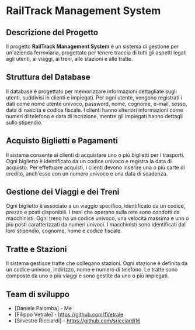 # RailTrack Management System

## Descrizione del Progetto

Il progetto **RailTrack Management System** è un sistema di gestione per un'azienda ferroviaria, progettato per tenere traccia di tutti gli aspetti legati agli utenti, ai viaggi, ai treni, alle stazioni e alle tratte.

## Struttura del Database

Il database è progettato per memorizzare informazioni dettagliate sugli utenti, suddivisi in clienti e impiegati. Per ogni utente, vengono registrati i dati come nome utente univoco, password, nome, cognome, e-mail, sesso, data di nascita e codice fiscale. I clienti hanno ulteriori informazioni come numeri di telefono e data di iscrizione, mentre gli impiegati hanno dettagli sullo stipendio.

## Acquisto Biglietti e Pagamenti

Il sistema consente ai clienti di acquistare uno o più biglietti per i trasporti. Ogni biglietto è identificato da un codice univoco e registra la data di acquisto. Per effettuare acquisti, i clienti devono inserire una o più carte di credito, anch'esse con un numero univoco e una data di scadenza.

## Gestione dei Viaggi e dei Treni

Ogni biglietto è associato a un viaggio specifico, identificato da un codice, prezzo e posti disponibili. I treni che operano sulla rete sono condotti da macchinisti. Ogni treno ha un codice univoco, una velocità massima e uno o più posti caratterizzati da numeri univoci. I macchinisti sono identificati dal loro stipendio, cognome, nome e codice fiscale.

## Tratte e Stazioni

Il sistema gestisce tratte che collegano stazioni. Ogni stazione è definita da un codice univoco, indirizzo, nome e numero di telefono. Le tratte sono composte da uno o più viaggi e sono gestite da uno o più impiegati.

## Team di sviluppo
- [Daniele Palomba] - Me
- [Filippo Vetrale] - https://github.com/fVetrale
- [Silvestro Ricciardi] - https://github.com/sricciardi16
